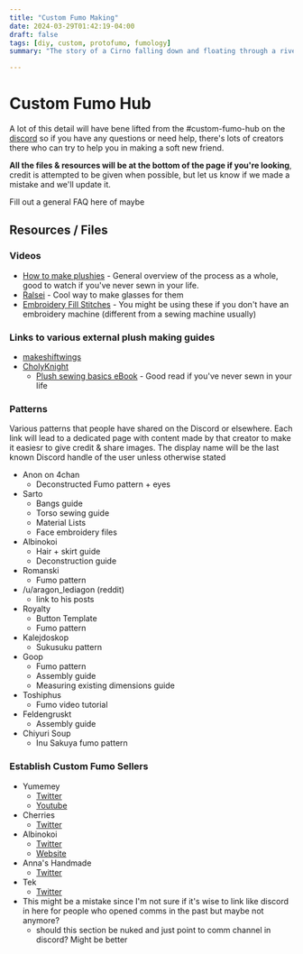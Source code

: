 ```yaml
---
title: "Custom Fumo Making"
date: 2024-03-29T01:42:19-04:00
draft: false
tags: [diy, custom, protofumo, fumology]
summary: "The story of a Cirno falling down and floating through a river."

---
```


# Custom Fumo Hub

A lot of this detail will have bene lifted from the #custom-fumo-hub on the [discord](https://discord.gg/fumofumo) so if you have any questions or need help, there's lots of creators there who can try to help you in making a soft new friend.

**All the files & resources will be at the bottom of the page if you're looking**, credit is attempted to be given when possible, but let us know if we made a mistake and we'll update it.

Fill out a general FAQ here of maybe 


## Resources / Files

### Videos
- [How to make plushies](https://youtu.be/azJNxt9J_gA) - General overview of the process as a whole, good to watch if you've never sewn in your life.
- [Ralsei](https://www.youtube.com/watch?v=VtLsLugPw8c) - Cool way to make glasses for them
- [Embroidery Fill Stitches](https://youtu.be/FAyFfMb-ZS4) - You might be using these if you don't have an embroidery machine (different from a sewing machine usually)

### Links to various external plush making guides
  - [makeshiftwings](https://www.plushbymakeshiftwings.com/)
  - [CholyKnight](https://cholyknight.com/)
    - [Plush sewing basics eBook](https://cholyknight.com/2018/04/17/plush-sewing-basics-ebook/?amp=1) - Good read if you've never sewn in your life

### Patterns
Various patterns that people have shared on the Discord or elsewhere. Each link will lead to a dedicated page with content made by that creator to make it easiesr to give credit & share images. The display name will be the last known Discord handle of the user unless otherwise stated
- Anon on 4chan
  - Deconstructed Fumo pattern + eyes
- Sarto
  - Bangs guide
  - Torso sewing guide
  - Material Lists
  - Face embroidery files
- Albinokoi
  - Hair + skirt guide
  - Deconstruction guide
- Romanski
  - Fumo pattern
- /u/aragon_lediagon (reddit)
  - link to his posts
- Royalty
  - Button Template
  - Fumo pattern
- Kalejdoskop
  - Sukusuku pattern
- Goop
  - Fumo pattern
  - Assembly guide
  - Measuring existing dimensions guide
- Toshiphus
  - Fumo video tutorial
- Feldengruskt
  - Assembly guide
- Chiyuri Soup
  - Inu Sakuya fumo pattern
### Establish Custom Fumo Sellers
- Yumemey
  - [Twitter](https://twitter.com/Yumemimeme/)
  - [Youtube](https://www.youtube.com/Yumemey)
- Cherries 
  - [Twitter](https://twitter.com/IesCherries)
- Albinokoi
  - [Twitter](https://twitter.com/albinokoi)
  - [Website](https://albinokoiplush.carrd.co/)
- Anna's Handmade
  - [Twitter](https://twitter.com/Touhoufan1996)
- Tek
  - [Twitter](https://twitter.com/real__Tek/)
- This might be a mistake since I'm not sure if it's wise to link like discord in here for people who opened comms in the past but maybe not anymore? 
  - should this section be nuked and just point to comm channel in discord? Might be better